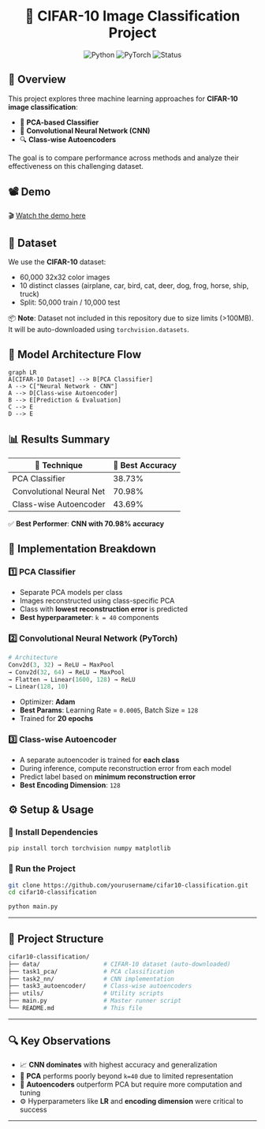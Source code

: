 <div align="center">

  # 🚀 CIFAR-10 Image Classification Project

![Python](https://img.shields.io/badge/Python-3.8+-blue)
![PyTorch](https://img.shields.io/badge/PyTorch-2.0+-red)
![Status](https://img.shields.io/badge/Status-Completed-brightgreen)
</div>

## 🧾 Overview

This project explores three machine learning approaches for **CIFAR-10 image classification**:

- 🎯 **PCA-based Classifier**
- 🧠 **Convolutional Neural Network (CNN)**
- 🔍 **Class-wise Autoencoders**

The goal is to compare performance across methods and analyze their effectiveness on this challenging dataset.

## 📽️ Demo

🎬 [Watch the demo here](https://github.com/yourusername/yourrepo/releases/tag/v1.0)


## 📁 Dataset

We use the **CIFAR-10** dataset:
- 60,000 32x32 color images
- 10 distinct classes (airplane, car, bird, cat, deer, dog, frog, horse, ship, truck)
- Split: 50,000 train / 10,000 test

📦 **Note**: Dataset not included in this repository due to size limits (>100MB). It will be auto-downloaded using `torchvision.datasets`.


## 🧠 Model Architecture Flow

```mermaid
graph LR
A[CIFAR-10 Dataset] --> B[PCA Classifier]
A --> C["Neural Network - CNN"]
A --> D[Class-wise Autoencoder]
B --> E[Prediction & Evaluation]
C --> E
D --> E
```




## 📊 Results Summary

| 🔬 Technique             | 🎯 Best Accuracy |
|--------------------------|------------------|
| PCA Classifier           | 38.73%           |
| Convolutional Neural Net | 70.98%           |
| Class-wise Autoencoder   | 43.69%           |

✅ **Best Performer**: **CNN with 70.98% accuracy**


## 🔧 Implementation Breakdown

### 1️⃣ PCA Classifier
- Separate PCA models per class  
- Images reconstructed using class-specific PCA  
- Class with **lowest reconstruction error** is predicted  
- **Best hyperparameter**: `k = 40` components


### 2️⃣ Convolutional Neural Network (PyTorch)

```python
# Architecture
Conv2d(3, 32) → ReLU → MaxPool
→ Conv2d(32, 64) → ReLU → MaxPool
→ Flatten → Linear(1600, 128) → ReLU
→ Linear(128, 10)
```

- Optimizer: **Adam**  
- **Best Params**: Learning Rate = `0.0005`, Batch Size = `128`  
- Trained for **20 epochs**


### 3️⃣ Class-wise Autoencoder
- A separate autoencoder is trained for **each class**  
- During inference, compute reconstruction error from each model  
- Predict label based on **minimum reconstruction error**  
- **Best Encoding Dimension**: `128`


## ⚙️ Setup & Usage

### 🔨 Install Dependencies
```bash
pip install torch torchvision numpy matplotlib
```

### 🚀 Run the Project
```bash
git clone https://github.com/yourusername/cifar10-classification.git
cd cifar10-classification

python main.py
```

---

## 📂 Project Structure
```bash
cifar10-classification/
├── data/                  # CIFAR-10 dataset (auto-downloaded)
├── task1_pca/             # PCA classification
├── task2_nn/              # CNN implementation
├── task3_autoencoder/     # Class-wise autoencoders
├── utils/                 # Utility scripts
├── main.py                # Master runner script
└── README.md              # This file
```

---

## 🔍 Key Observations

- 📈 **CNN dominates** with highest accuracy and generalization  
- 🧩 **PCA** performs poorly beyond `k=40` due to limited representation  
- 🧠 **Autoencoders** outperform PCA but require more computation and tuning  
- ⚙️ Hyperparameters like **LR** and **encoding dimension** were critical to success

---








